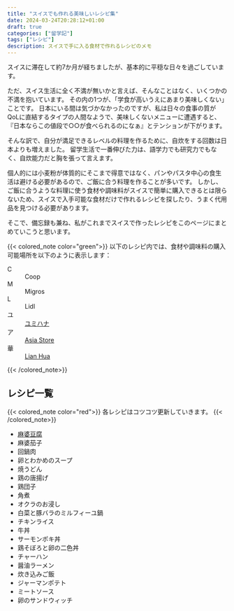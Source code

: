 ```yaml
---
title: "スイスでも作れる美味しいレシピ集"
date: 2024-03-24T20:28:12+01:00
draft: true
categories: ["留学記"]
tags: ["レシピ"]
description: スイスで手に入る食材で作れるレシピのメモ
---
```


スイスに滞在して約7か月が経ちましたが、基本的に平穏な日々を過ごしています。

ただ、スイス生活に全く不満が無いかと言えば、そんなことはなく、いくつかの不満を抱いています。
その内の1つが、「学食が高いうえにあまり美味しくない」ことです。
日本にいる間は気づかなかったのですが、私は日々の食事の質がQoLに直結するタイプの人間なようで、美味しくないメニューに遭遇すると、『日本ならこの値段で○○が食べられるのになぁ』とテンションが下がります。

そんな訳で、自分が満足できるレベルの料理を作るために、自炊をする回数は日本よりも増えました。
留学生活で一番伸びた力は、語学力でも研究力でもなく、自炊能力だと胸を張って言えます。

個人的には小麦粉が体質的にそこまで得意ではなく、パンやパスタ中心の食生活は避ける必要があるので、ご飯に合う料理を作ることが多いです。
しかし、ご飯に合うような料理に使う食材や調味料がスイスで簡単に購入できるとは限らないため、スイスで入手可能な食材だけで作れるレシピを探したり、うまく代用品を見つける必要があります。

そこで、備忘録も兼ね、私がこれまでスイスで作ったレシピをこのページにまとめていこうと思います。

{{< colored_note color="green">}}
以下のレシピ内では、食材や調味料の購入可能場所を以下のように表示します：
<dl>
  <dt>C</dt>
  <dd>Coop</dd>
  <dt>M</dt>
  <dd>Migros</dd>
  <dt>L</dt>
  <dd>Lidl</dd>
  <dt>ユ</dt>
  <dd><a href="https://maps.app.goo.gl/CoxXtkZKRySCNcLu5">ユミハナ</a></dd>
  <dt>ア</dt>
  <dd><a href="https://maps.app.goo.gl/tdoSzFSFK3KGZBKB9">Asia Store</a></dd>
  <dt>華</dt>
  <dd><a href="https://maps.app.goo.gl/LFYPiyHfJSQH951Q8">Lian Hua</a></dd>
</dl>
{{< /colored_note>}}

## レシピ一覧
{{< colored_note color="red">}}
各レシピはコツコツ更新していきます。
{{< /colored_note>}}

- [麻婆豆腐](../recipe-mapo-tofu/)
- 麻婆茄子
- 回鍋肉
- 卵とわかめのスープ
- 焼うどん
- 鶏の唐揚げ
- 鶏団子
- 角煮
- オクラのお浸し
- 白菜と豚バラのミルフィーユ鍋
- チキンライス
- 牛丼
- サーモンポキ丼
- 鶏そぼろと卵の二色丼
- チャーハン
- 醤油ラーメン
- 炊き込みご飯
- ジャーマンポテト
- ミートソース
- 卵のサンドウィッチ
